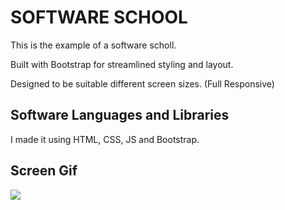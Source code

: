 <h1> SOFTWARE SCHOOL  </h1>

This is the example of a software scholl.

Built with Bootstrap for streamlined styling and layout.

Designed to be suitable different screen sizes. (Full Responsive)

<h2> Software Languages and Libraries </h2>

I made it using HTML, CSS, JS and Bootstrap.

<h2> Screen Gif </h2>

![](agif.gif)
